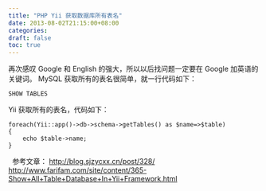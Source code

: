 ```yaml
---
title: "PHP Yii 获取数据库所有表名"
date: 2013-08-02T21:15:00+08:00
categories: 
draft: false
toc: true
---
```


再次感叹 Google 和 English 的强大，所以以后找问题一定要在 Google 加英语的关键词。 MySQL 获取所有的表名很简单，就一行代码如下： 
    
    
    SHOW TABLES

Yii 获取所有的表名，代码如下： 
    
    
    foreach(Yii::app()->db->schema->getTables() as $name=>$table)
    {
    	echo $table->name;
    }

  参考文章： <http://blog.sjzycxx.cn/post/328/> <http://www.farifam.com/site/content/365-Show+All+Table+Database+In+Yii+Framework.html>